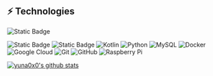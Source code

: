 ## ⚡ Technologies

![Static Badge](https://img.shields.io/badge/C-C?logo=c&logoColor=%23A8B9CC&logoSize=auto&color=blue)

![Static Badge](https://img.shields.io/badge/C-C?logo=c&logoSize=auto&labelColor=%23A8B9CC&color=blue)
![Static Badge](https://img.shields.io/badge/C%2B%2B-C%2B%2B?logo=cplusplus&logoSize=auto&labelColor=%2300599C&color=gray)
![Kotlin](https://img.shields.io/badge/Kotlin-0095D5?style=flat&logo=kotlin&logoColor=white)
![Python](https://img.shields.io/badge/-Python-black?style=flat-square&logo=Python)
![MySQL](https://img.shields.io/badge/-MySQL-black?style=flat-square&logo=mysql)
![Docker](https://img.shields.io/badge/-Docker-black?style=flat-square&logo=docker)
![Google Cloud](https://img.shields.io/badge/Google%20Cloud-black?style=flat-square&logo=google-cloud)
![Git](https://img.shields.io/badge/-Git-black?style=flat-square&logo=git)
![GitHub](https://img.shields.io/badge/-GitHub-181717?style=flat-square&logo=github)
![Raspberry Pi](https://img.shields.io/badge/-Raspberry%20Pi-C51A4A?style=flat-square&logo=Raspberry-Pi)

<p align="left">
  <a href="https://github.com/xrierac"><img src="https://github-readme-stats.vercel.app/api?username=xrierac&hide_border=true&show_icons=true" alt="yuna0x0's github stats"></a>
</p>
